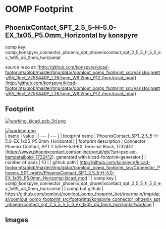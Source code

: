 # OOMP Footprint  
## PhoenixContact_SPT_2.5_5-H-5.0-EX_1x05_P5.0mm_Horizontal  by konspyre  
  
oomp key: oomp_konspyre_connector_phoenix_spt_phoenixcontact_spt_2_5_5_h_5_0_ex_1x05_p5_0mm_horizontal  
  
source repo at: [http://github.com/konspyre/kicad-footprints/blob/master/tmp/data//oomlout_oomp_footprint_src/Varistor.pretty/RV_Rect_V25S440P_L26.5mm_W8.2mm_P12.7mm.kicad_mod](http://github.com/konspyre/kicad-footprints/blob/master/tmp/data//oomlout_oomp_footprint_src/Varistor.pretty/RV_Rect_V25S440P_L26.5mm_W8.2mm_P12.7mm.kicad_mod)  
## Footprint  
  
[![working_kicad_pcb_3d.png](working_kicad_pcb_3d_600.png)](working_kicad_pcb_3d.png)  
  
[![working.png](working_600.png)](working.png)  
| name | value | 
| --- | --- | 
| footprint name | PhoenixContact_SPT_2.5_5-H-5.0-EX_1x05_P5.0mm_Horizontal | 
| footprint description | Connector Phoenix Contact, SPT 2.5/5-H-5.0-EX Terminal Block, 1732412 (https://www.phoenixcontact.com/online/portal/gb/?uri=pxc-oc-itemdetail:pid=1732412), generated with kicad-footprint-generator | 
| number of pads | 10 | 
| github path | http://github.com/konspyre/kicad-footprints/blob/master/tmp/data//oomlout_oomp_footprint_src/Connector_Phoenix_SPT.pretty/PhoenixContact_SPT_2.5_5-H-5.0-EX_1x05_P5.0mm_Horizontal.kicad_mod | 
| oomp key | oomp_konspyre_connector_phoenix_spt_phoenixcontact_spt_2_5_5_h_5_0_ex_1x05_p5_0mm_horizontal | 
| oomp bot github | https://github.com/oomlout/oomlout_oomp_footprint_bot/tree/main/tmp/data//oomlout_oomp_footprint_src/footprints/konspyre_connector_phoenix_spt_phoenixcontact_spt_2_5_5_h_5_0_ex_1x05_p5_0mm_horizontal/working | 
## Images  
